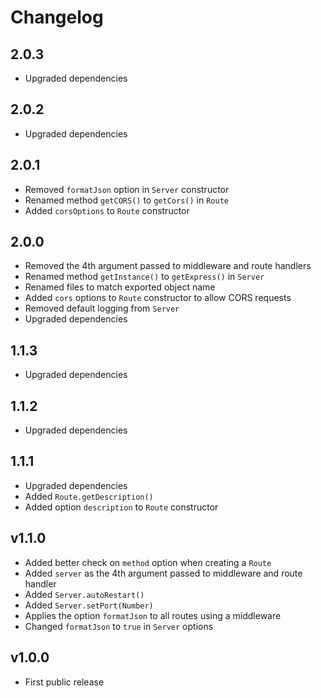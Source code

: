# Changelog

## 2.0.3
- Upgraded dependencies

## 2.0.2
- Upgraded dependencies

## 2.0.1
- Removed `formatJson` option in `Server` constructor
- Renamed method `getCORS()` to `getCors()` in `Route`
- Added `corsOptions` to `Route` constructor

## 2.0.0
- Removed the 4th argument passed to middleware and route handlers
- Renamed method `getInstance()` to `getExpress()` in `Server`
- Renamed files to match exported object name
- Added `cors` options to `Route` constructor to allow CORS requests
- Removed default logging from `Server`
- Upgraded dependencies

## 1.1.3
- Upgraded dependencies

## 1.1.2
- Upgraded dependencies

## 1.1.1
- Upgraded dependencies
- Added `Route.getDescription()`
- Added option `description` to `Route` constructor

## v1.1.0
- Added better check on `method` option when creating a `Route`
- Added `server` as the 4th argument passed to middleware and route handler
- Added `Server.autoRestart()`
- Added `Server.setPort(Number)`
- Applies the option `formatJson` to all routes using a middleware
- Changed `formatJson` to `true` in `Server` options

## v1.0.0
- First public release

